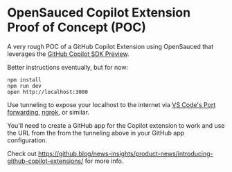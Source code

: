 # OpenSauced Copilot Extension Proof of Concept (POC)

A very rough POC of a GitHub Copilot Extension using OpenSauced that leverages the [GitHub Copilot SDK Preview](https://github.com/copilot-extensions/preview-sdk.js).

Better instructions eventually, but for now:

```
npm install
npm run dev
open http://localhost:3000
```

Use tunneling to expose your localhost to the internet via [VS Code's Port forwarding](https://code.visualstudio.com/docs/editor/port-forwarding), [ngrok](https://ngrok.com), or similar.

You'll need to create a GitHub app for the Copilot extension to work and use the URL from the from the tunneling above in your GitHub app configuration.

Check out https://github.blog/news-insights/product-news/introducing-github-copilot-extensions/ for more info.
